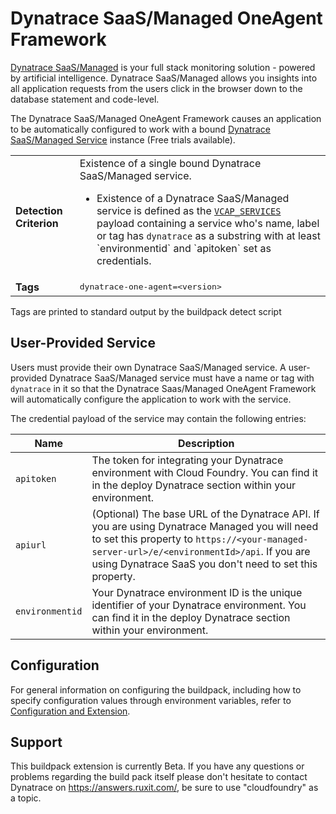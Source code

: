 # Dynatrace SaaS/Managed OneAgent Framework
[Dynatrace SaaS/Managed](http://www.dynatrace.com/cloud-foundry/) is your full stack monitoring solution - powered by artificial intelligence. Dynatrace SaaS/Managed allows you insights into all application requests from the users click in the browser down to the database statement and code-level.

The Dynatrace SaaS/Managed OneAgent Framework causes an application to be automatically configured to work with a bound [Dynatrace SaaS/Managed Service][] instance (Free trials available).

<table>
  <tr>
    <td><strong>Detection Criterion</strong></td><td>Existence of a single bound Dynatrace SaaS/Managed service.
      <ul>
        <li>Existence of a Dynatrace SaaS/Managed service is defined as the <a href="http://docs.cloudfoundry.org/devguide/deploy-apps/environment-variable.html#VCAP-SERVICES"><code>VCAP_SERVICES</code></a> payload containing a service who's name, label or tag has <code>dynatrace</code> as a substring with at least `environmentid` and `apitoken` set as credentials.</li>
      </ul>
    </td>
  </tr>
  <tr>
    <td><strong>Tags</strong></td>
    <td><tt>dynatrace-one-agent=&lt;version&gt;</tt></td>
  </tr>
</table>
Tags are printed to standard output by the buildpack detect script

## User-Provided Service
Users must provide their own Dynatrace SaaS/Managed service. A user-provided Dynatrace SaaS/Managed service must have a name or tag with `dynatrace` in it so that the Dynatrace Saas/Managed OneAgent Framework will automatically configure the application to work with the service.

The credential payload of the service may contain the following entries:

| Name | Description
| ---- | -----------
| `apitoken` | The token for integrating your Dynatrace environment with Cloud Foundry. You can find it in the deploy Dynatrace section within your environment.
| `apiurl` | (Optional) The base URL of the Dynatrace API. If you are using Dynatrace Managed you will need to set this property to `https://<your-managed-server-url>/e/<environmentId>/api`. If you are using Dynatrace SaaS you don't need to set this property.
| `environmentid` | Your Dynatrace environment ID is the unique identifier of your Dynatrace environment. You can find it in the deploy Dynatrace section within your environment.

## Configuration
For general information on configuring the buildpack, including how to specify configuration values through environment variables, refer to [Configuration and Extension][].

## Support
This buildpack extension is currently Beta. If you have any questions or problems regarding the build pack itself please don't hesitate to contact Dynatrace on https://answers.ruxit.com/, be sure to use "cloudfoundry" as a topic.

[Configuration and Extension]: ../README.md#configuration-and-extension
[Dynatrace SaaS/Managed Service]: http://www.dynatrace.com/cloud-foundry/
